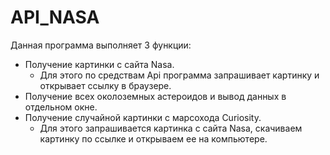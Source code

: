 # API_NASA
Данная программа выполняет 3 функции:  
  *  Получение картинки с сайта Nasa.  
     *  Для этого по средствам Api программа запрашивает картинку и открывает ссылку в браузере.  
  *  Получение всех околоземных астероидов и вывод данных в отдельном окне.  
  *  Получение случайной картинки с марсохода Curiosity.  
     *  Для этого запрашивается картинка с сайта Nasa, скачиваем картинку по ссылке и открываем ее на компьютере.  
